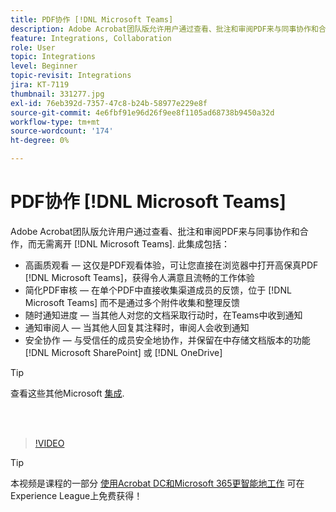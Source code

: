 ```yaml
---
title: PDF协作 [!DNL Microsoft Teams]
description: Adobe Acrobat团队版允许用户通过查看、批注和审阅PDF来与同事协作和合作，而无需离开 [!DNL Microsoft Teams]
feature: Integrations, Collaboration
role: User
topic: Integrations
level: Beginner
topic-revisit: Integrations
jira: KT-7119
thumbnail: 331277.jpg
exl-id: 76eb392d-7357-47c8-b24b-58977e229e8f
source-git-commit: 4e6fbf91e96d26f9ee8f1105ad68738b9450a32d
workflow-type: tm+mt
source-wordcount: '174'
ht-degree: 0%

---
```


# PDF协作 [!DNL Microsoft Teams]

Adobe Acrobat团队版允许用户通过查看、批注和审阅PDF来与同事协作和合作，而无需离开 [!DNL Microsoft Teams]. 此集成包括：

* 高画质观看 — 这仅是PDF观看体验，可让您直接在浏览器中打开高保真PDF [!DNL Microsoft Teams]，获得令人满意且流畅的工作体验
* 简化PDF审核 — 在单个PDF中直接收集渠道成员的反馈，位于 [!DNL Microsoft Teams] 而不是通过多个附件收集和整理反馈
* 随时通知进度 — 当其他人对您的文档采取行动时，在Teams中收到通知
* 通知审阅人 — 当其他人回复其注释时，审阅人会收到通知
* 安全协作 — 与受信任的成员安全地协作，并保留在中存储文档版本的功能 [!DNL Microsoft SharePoint] 或 [!DNL OneDrive]

>[!TIP]
>
>查看这些其他Microsoft [集成](../integrate/integrate-overview.md#microsoft).

<br> 

>[!VIDEO](https://video.tv.adobe.com/v/331277?quality=12&learn=on&hidetitle=true)

>[!TIP]
>
>本视频是课程的一部分 [使用Acrobat DC和Microsoft 365更智能地工作](https://experienceleague.adobe.com/?recommended=Acrobat-U-1-2021.microsoft365) 可在Experience League上免费获得！
